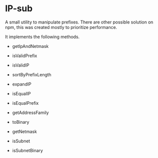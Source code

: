 # IP-sub


A small utility to manipulate prefixes. There are other possible solution on npm, this was created mostly to prioritize performance.

It implements the following methods.

* getIpAndNetmask

* isValidPrefix

* isValidIP

* sortByPrefixLength

* expandIP

* isEqualIP

* isEqualPrefix

* getAddressFamily

* toBinary

* getNetmask

* isSubnet

* isSubnetBinary